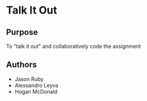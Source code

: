 # Talk It Out

## Purpose
To "talk it out" and collaboratively code the assignment


## Authors
- Jason Ruby
- Alessandro Leyva
- Hogan McDonald
